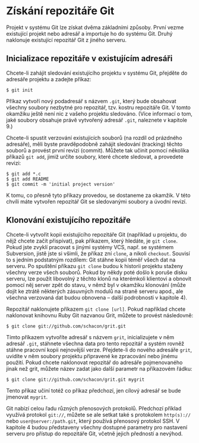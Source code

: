 # Získání repozitáře Git

Projekt v systému Git lze získat dvěma základními způsoby. První vezme existující projekt nebo adresář a importuje ho do systému Git. Druhý naklonuje existující repozitář Git z jiného serveru.

## Inicializace repozitáře v existujícím adresáři

Chcete-li zahájit sledování existujícího projektu v systému Git, přejděte do adresáře projektu a zadejte příkaz:

	$ git init

Příkaz vytvoří nový podadresář s názvem `.git`, který bude obsahovat všechny soubory nezbytné pro repozitář, tzv. kostru repozitáře Git. V tomto okamžiku ještě není nic z vašeho projektu sledováno. (Více informací o tom, jaké soubory obsahuje právě vytvořený adresář `.git`, naleznete v kapitole 9.)

Chcete-li spustit verzování existujících souborů (na rozdíl od prázdného adresáře), měli byste pravděpodobně zahájit sledování (tracking) těchto souborů a provést první revizi (commit). Můžete tak učinit pomocí několika příkazů `git add`, jimiž určíte soubory, které chcete sledovat, a provedete revizi:

	$ git add *.c
	$ git add README
	$ git commit -m 'initial project version'

K tomu, co přesně tyto příkazy provedou, se dostaneme za okamžik. V této chvíli máte vytvořen repozitář Git se sledovanými soubory a úvodní revizí.

## Klonování existujícího repozitáře

Chcete-li vytvořit kopii existujícího repozitáře Git (například u projektu, do nějž chcete začít přispívat), pak příkazem, který hledáte, je `git clone`. Pokud jste zvyklí pracovat s jinými systémy VCS, např. se systémem Subversion, jistě jste si všimli, že příkaz zní `clone`, a nikoli `checkout`. Souvisí to s jedním podstatným rozdílem: Git stáhne kopii téměř všech dat na serveru. Po spuštění příkazu `git clone` budou k historii projektu staženy všechny verze všech souborů. Pokud by někdy poté došlo k poruše disku serveru, lze použít libovolný z těchto klonů na kterémkoli klientovi a obnovit pomocí něj server zpět do stavu, v němž byl v okamžiku klonování (může dojít ke ztrátě některých zásuvných modulů na straně serveru apod., ale všechna verzovaná dat budou obnovena – další podrobnosti v kapitole 4).

Repozitář naklonujete příkazem `git clone [url]`. Pokud například chcete naklonovat knihovnu Ruby Git nazvanou Grit, můžete to provést následovně:

	$ git clone git://github.com/schacon/grit.git

Tímto příkazem vytvoříte adresář s názvem `grit`, inicializujete v něm adresář `.git`, stáhnete všechna data pro tento repozitář a systém rovněž stáhne pracovní kopii nejnovější verze. Přejdete-li do nového adresáře `grit`, uvidíte v něm soubory projektu připravené ke zpracování nebo jinému použití. Pokud chcete naklonovat repozitář do adresáře pojmenovaného jinak než grit, můžete název zadat jako další parametr na příkazovém řádku:

	$ git clone git://github.com/schacon/grit.git mygrit

Tento příkaz učiní totéž co příkaz předchozí, jen cílový adresář se bude jmenovat `mygrit`.

Git nabízí celou řadu různých přenosových protokolů. Předchozí příklad využívá protokol `git://`, můžete se ale setkat také s protokolem `http(s)://` nebo `user@server:/path.git`, který používá přenosový protokol SSH. V kapitole 4 budou představeny všechny dostupné parametry pro nastavení serveru pro přístup do repozitáře Git, včetně jejich předností a nevýhod.
